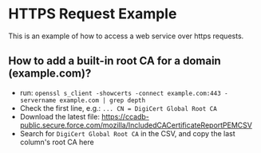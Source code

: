 # HTTPS Request Example

This is an example of how to access a web service over https requests.

## How to add a built-in root CA for a domain (example.com)?

- run: ``openssl s_client -showcerts -connect example.com:443 -servername example.com | grep depth``
- Check the first line, e.g.: ``... CN = DigiCert Global Root CA``
- Download the latest file: https://ccadb-public.secure.force.com/mozilla/IncludedCACertificateReportPEMCSV
- Search for ``DigiCert Global Root CA`` in the CSV, and copy the last column's root CA here

